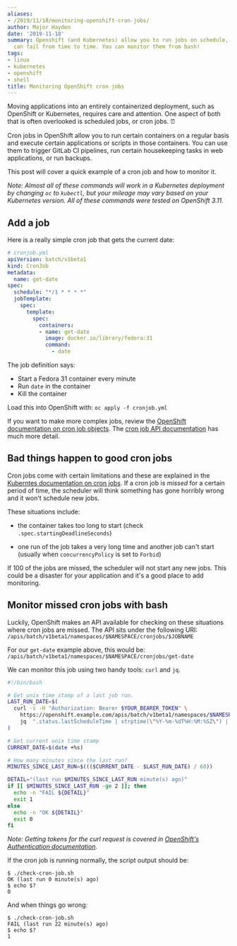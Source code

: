 ```yaml
---
aliases:
- /2019/11/18/monitoring-openshift-cron-jobs/
author: Major Hayden
date: '2019-11-18'
summary: Openshift (and Kubernetes) allow you to run jobs on schedule, but these jobs
  can fail from time to time. You can monitor them from bash!
tags:
- linux
- kubernetes
- openshift
- shell
title: Monitoring OpenShift cron jobs
---
```


Moving applications into an entirely containerized deployment, such as
OpenShift or Kubernetes, requires care and attention. One aspect of both that
is often overlooked is scheduled jobs, or cron jobs. ⏰

Cron jobs in OpenShift allow you to run certain containers on a regular basis
and execute certain applications or scripts in those containers. You can use
them to trigger GitLab CI pipelines, run certain housekeeping tasks in web
applications, or run backups.

This post will cover a quick example of a cron job and how to monitor it.

*Note: Almost all of these commands will work in a Kubernetes deployment by
changing `oc` to `kubectl`, but your mileage may vary based on your Kubernetes
version. All of these commands were tested on OpenShift 3.11.*

## Add a job

Here is a really simple cron job that gets the current date:

```yaml
# cronjob.yml
apiVersion: batch/v1beta1
kind: CronJob
metadata:
  name: get-date
spec:
  schedule: "*/1 * * * *"
  jobTemplate:
    spec:
      template:
        spec:
          containers:
          - name: get-date
            image: docker.io/library/fedora:31
            command:
              - date
```

The job definition says:

* Start a Fedora 31 container every minute
* Run `date` in the container
* Kill the container

Load this into OpenShift with: `oc apply -f cronjob.yml`

If you want to make more complex jobs, review the [OpenShift documentation on
cron job objects]. The [cron job API documentation] has much more detail.

[OpenShift documentation on cron job objects]: https://docs.openshift.com/container-platform/3.11/dev_guide/cron_jobs.html
[cron job API documentation]: https://docs.openshift.com/container-platform/3.11/dev_guide/cron_jobs.html
[Kuberntes documentation on cron jobs]: https://kubernetes.io/docs/concepts/workloads/controllers/cron-jobs/

## Bad things happen to good cron jobs

Cron jobs come with certain limitations and these are explained in the
[Kuberntes documentation on cron jobs]. If a cron job is *missed* for a
certain period of time, the scheduler will think something has gone horribly
wrong and it won't schedule new jobs.

These situations include:

* the container takes too long to start
  (check `.spec.startingDeadlineSeconds`)

* one run of the job takes a very long time and another job can't start
  (usually when `concurrencyPolicy` is set to `Forbid`)

If 100 of the jobs are missed, the scheduler will not start any new jobs. This
could be a disaster for your application and it's a good place to add
monitoring.

## Monitor missed cron jobs with bash

Luckily, OpenShift makes an API available for checking on these situations
where cron jobs are missed. The API sits under the following URI:
`/apis/batch/v1beta1/namespaces/$NAMESPACE/cronjobs/$JOBNAME`

For our `get-date` example above, this would be:
`/apis/batch/v1beta1/namespaces/$NAMESPACE/cronjobs/get-date`

We can monitor this job using two handy tools: `curl` and `jq`.

```bash
#!/bin/bash

# Get unix time stamp of a last job run.
LAST_RUN_DATE=$(
  curl -s -H "Authorization: Bearer $YOUR_BEARER_TOKEN" \
    https://openshift.example.com/apis/batch/v1beta1/namespaces/$NAMESPACE/cronjobs/get-date | \
    jq  ".status.lastScheduleTime | strptime(\"%Y-%m-%dT%H:%M:%SZ\") | mktime"
)

# Get current unix time stamp
CURRENT_DATE=$(date +%s)

# How many minutes since the last run?
MINUTES_SINCE_LAST_RUN=$((($CURRENT_DATE - $LAST_RUN_DATE) / 60))

DETAIL="(last run $MINUTES_SINCE_LAST_RUN minute(s) ago)"
if [[ $MINUTES_SINCE_LAST_RUN -ge 2 ]]; then
  echo -n "FAIL ${DETAIL}"
  exit 1
else
  echo -n "OK ${DETAIL}"
  exit 0
fi
```

*Note: Getting tokens for the curl request is covered in [OpenShift's
Authentication documentation].*

If the cron job is running normally, the script output should be:

```test
$ ./check-cron-job.sh
OK (last run 0 minute(s) ago)
$ echo $?
0
```

And when things go wrong:

```test
$ ./check-cron-job.sh
FAIL (last run 22 minute(s) ago)
$ echo $?
1
```

[OpenShift's Authentication documentation]: https://docs.openshift.com/container-platform/3.11/rest_api/index.html#rest-api-authentication